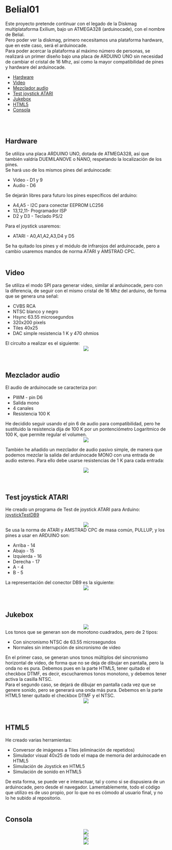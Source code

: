 # Belial01
Este proyecto pretende continuar con el legado de la Diskmag multiplataforma Exilium, bajo un ATMEGA328 (arduinocade), con el nombre de Belial.<br>
Pero poder ver la diskmag, primero necesitamos una plataforma hardware, que en este caso, será el arduinocade.<br>
Para poder acercar la plataforma al máximo número de personas, se realizará un primer diseño bajo una placa de ARDUINO UNO sin necesidad de cambiar el cristal de 16 Mhz, así como la mayor compatibilidad de pines y hardware del arduinocade.<br>
<ul>
 <li><a href='#hardware'>Hardware<a/></li>
 <li><a href='#video'>Video<a/></li>
 <li><a href='#mixer'>Mezclador audio<a/></li>
 <li><a href='#joystick'>Test joystick ATARI<a/></li>
 <li><a href='#jukebox'>Jukebox<a/></li> 
 <li><a href='#html5'>HTML5<a/></li>
 <li><a href='#box'>Consola<a/></li>
</ul>

<br><br>
<a name="hardware"><h2>Hardware</h2></a>
Se utiliza una placa ARDUINO UNO, dotada de ATMEGA328, así que también valdría DUEMILANOVE o NANO, respetando la localización de los pines.<br>
Se hará uso de los mismos pines del arduinocade:
<ul>
 <li>Video - D1 y 9</li>
 <li>Audio - D6</li>
</ul>
Se dejarán libres para futuro los pines específicos del arduino:
<ul>
 <li>A4,A5 - I2C para conectar EEPROM LC256</li>
 <li>13,12,11- Programador ISP</li>
 <li>D2 y D3 - Teclado PS/2</li> 
</ul>
Para el joystick usaremos:
<ul>
 <li>ATARI - A0,A1,A2,A3,D4 y D5</li> 
</ul>
Se ha quitado los pines y el módulo de infrarojos del arduinocade, pero a cambio usaremos mandos de norma ATARI y AMSTRAD CPC.
<br><br>

<a name="video"><h2>Video</h2></a>
Se utiliza el modo SPI para generar video, similar al arduinocade, pero con la diferencia, de seguir con el mismo cristal de 16 Mhz del arduino, de forma que se genera una señal:
<ul>
 <li>CVBS RCA</li>
 <li>NTSC blanco y negro</li>
 <li>Hsync 63.55 microsegundos</li>
 <li>320x200 pixels</li>
 <li>Tiles 40x25</li>
 <li>DAC simple resistencia 1 K y 470 ohmios</li>
</ul>
El circuito a realizar es el siguiente:
<center><img src="preview/previewVideoCircuit.jpg"></center>
<br><br>

<a name="mixer"><h2>Mezclador audio</h2></a>
El audio de arduinocade se caracteriza por:
<ul>
 <li>PWM - pin D6</li>
 <li>Salida mono</li>
 <li>4 canales</li>
 <li>Resistencia 100 K</li> 
</ul>
He decidido seguir usando el pin 6 de audio para compatibilidad, pero he sustituido la resistencia dija de 100 K por un pontenciómetro Logaritmico de 100 K, que permite regular el volumen.<br>
<center><img src="preview/previewSoundPotenciometer.jpg"></center>

También he añadido un mezclador de audio pasivo simple, de manera que podemos mezclar la salida del arduinocade MONO con una entrada de audio estereo. Para ello debe usarse resistencias de 1 K para cada entrada:
<center><img src="preview/previewMixerAudio.gif"></center>
<br><br>

<a name="joystick"><h2>Test joystick ATARI</h2></a>
He creado un programa de Test de joystick ATARI para Arduino:
<a href="https://github.com/rpsubc8/Belial01/tree/master/arduino/joystickTestDB9">joystickTestDB9</a>
<center><img src="preview/previewPadTV.gif"></center>
Se usa la norma de ATARI y AMSTRAD CPC de masa común, PULLUP, y los pines a usar en ARDUINO son:
<ul>
 <li>Arriba - 14</li>
 <li>Abajo - 15</li>
 <li>Izquierda - 16</li>
 <li>Derecha - 17</li>
 <li>A - 4</li>
 <li>B - 5</li>
</ul>
La representación del conector DB9 es la siguiente:
<center><img src="preview/previewDB9pinout.jpg"></center>
<br><br>


<a name="jukebox"><h2>Jukebox</h2></a>
<center><img src="preview/previewJukeboxDisk.gif"></center>
Los tonos que se generan son de monotono cuadrados, pero de 2 tipos:
<ul>
 <li>Con sincronismo NTSC de 63.55 microsegundos</li>
 <li>Normales sin interrupción de sincronismo de video</li>
</ul>
En el primer caso, se generan unos tonos múltiplos del sincronismo horizontal de video, de forma que no se deja de dibujar en pantalla, pero la onda no es pura. Debemos pues en la parte HTML5, tener quitado el checkbox DTMF, es decir, escucharemos tonos monotono, y debemos tener activa la casilla NTSC.<br>
Para el segundo caso, se dejará de dibujar en pantalla cada vez que se genere sonido, pero se generará una onda más pura. Debemos en la parte HTML5 tener quitado el checkbox DTMF y el NTSC.
<center><img src="preview/previewJukeboxNTSC.gif"></center>
<br><br>

<a name="html5"><h2>HTML5</h2></a>
He creado varias herramientas:
<ul>
 <li>Conversor de imágenes a Tiles (eliminación de repetidos)</li>
 <li>Simulador visual 40x25 de todo el mapa de memoria del arduinocade en HTML5</li>
 <li>Simulación de Joystick en HTML5</li>
 <li>Simulación de sonido en HTML5</li>
</ul>
De esta forma, se puede ver e interactuar, tal y como si se dispusiera de un arduinocade, pero desde el navegador. Lamentablemente, todo el código que utilizo es de uso propio, por lo que no es cómodo al usuario final, y no lo he subido al repositorio.
<br><br>

<a name="box"><h2>Consola</h2></a>
<center><img src="preview/previewBoxJoystickDB9.jpg"></center>
<center><img src="preview/boxArduinocade.jpg"></center>
<center><img src="preview/boxArduinocade2.jpg"></center>
<br><br>
